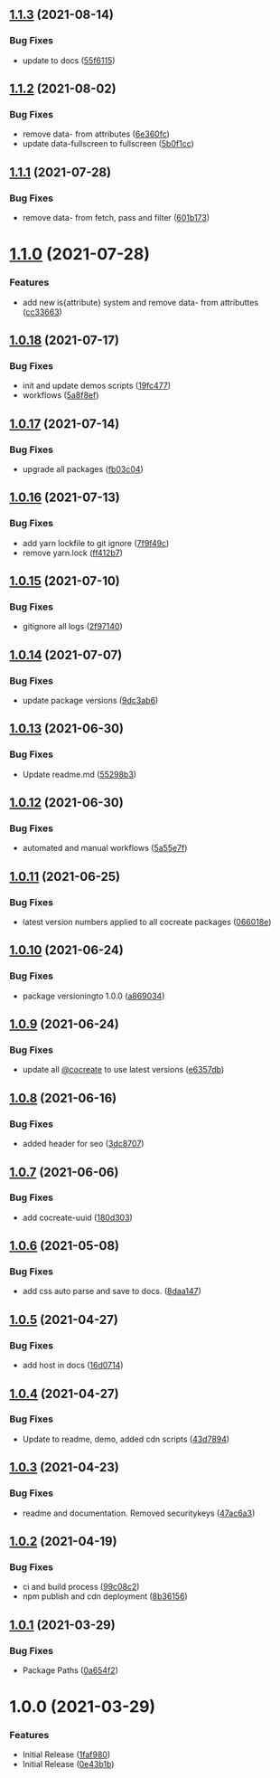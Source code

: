 ## [1.1.3](https://github.com/CoCreate-app/CoCreate-unique/compare/v1.1.2...v1.1.3) (2021-08-14)


### Bug Fixes

* update to  docs ([55f6115](https://github.com/CoCreate-app/CoCreate-unique/commit/55f6115f62ef971a8ffd1a31e80dbec86acdc048))

## [1.1.2](https://github.com/CoCreate-app/CoCreate-unique/compare/v1.1.1...v1.1.2) (2021-08-02)


### Bug Fixes

* remove data- from attributes ([6e360fc](https://github.com/CoCreate-app/CoCreate-unique/commit/6e360fc2f1abd50f5007094114589e7f47ba77e9))
* update data-fullscreen to fullscreen ([5b0f1cc](https://github.com/CoCreate-app/CoCreate-unique/commit/5b0f1ccea3cda8c94887cde378a5b0308a25cfad))

## [1.1.1](https://github.com/CoCreate-app/CoCreate-unique/compare/v1.1.0...v1.1.1) (2021-07-28)


### Bug Fixes

* remove data- from fetch, pass and filter ([601b173](https://github.com/CoCreate-app/CoCreate-unique/commit/601b173e1953629c9acd9f8a0d1d7c816d37630a))

# [1.1.0](https://github.com/CoCreate-app/CoCreate-unique/compare/v1.0.18...v1.1.0) (2021-07-28)


### Features

* add new is{attribute} system and remove data- from attributtes ([cc33663](https://github.com/CoCreate-app/CoCreate-unique/commit/cc33663d311c2160f2671e8d91af245a30c06bee))

## [1.0.18](https://github.com/CoCreate-app/CoCreate-unique/compare/v1.0.17...v1.0.18) (2021-07-17)


### Bug Fixes

* init and update demos scripts ([19fc477](https://github.com/CoCreate-app/CoCreate-unique/commit/19fc477aea4d2e1cd83c3541a0a522139b070f97))
* workflows ([5a8f8ef](https://github.com/CoCreate-app/CoCreate-unique/commit/5a8f8ef861882f21a238d6a62e661134d191fca3))

## [1.0.17](https://github.com/CoCreate-app/CoCreate-unique/compare/v1.0.16...v1.0.17) (2021-07-14)


### Bug Fixes

* upgrade all packages ([fb03c04](https://github.com/CoCreate-app/CoCreate-unique/commit/fb03c049db077e39f7b9a749ea29c243864373af))

## [1.0.16](https://github.com/CoCreate-app/CoCreate-unique/compare/v1.0.15...v1.0.16) (2021-07-13)


### Bug Fixes

* add yarn lockfile to git ignore ([7f9f49c](https://github.com/CoCreate-app/CoCreate-unique/commit/7f9f49cb1577f64ac350d203eecdd32de9c2ca1e))
* remove yarn.lock ([ff412b7](https://github.com/CoCreate-app/CoCreate-unique/commit/ff412b77c8f7f12878a68574299554a3c4a24faa))

## [1.0.15](https://github.com/CoCreate-app/CoCreate-unique/compare/v1.0.14...v1.0.15) (2021-07-10)


### Bug Fixes

* gitignore all logs ([2f97140](https://github.com/CoCreate-app/CoCreate-unique/commit/2f97140aa3cee2405c18d9214bcfdda5ec61430e))

## [1.0.14](https://github.com/CoCreate-app/CoCreate-unique/compare/v1.0.13...v1.0.14) (2021-07-07)


### Bug Fixes

* update package versions ([9dc3ab6](https://github.com/CoCreate-app/CoCreate-unique/commit/9dc3ab67b496d43f86d438cf98201f96142e906b))

## [1.0.13](https://github.com/CoCreate-app/CoCreate-unique/compare/v1.0.12...v1.0.13) (2021-06-30)


### Bug Fixes

* Update readme.md ([55298b3](https://github.com/CoCreate-app/CoCreate-unique/commit/55298b3d932d888898715ee59107218aeeee85eb))

## [1.0.12](https://github.com/CoCreate-app/CoCreate-unique/compare/v1.0.11...v1.0.12) (2021-06-30)


### Bug Fixes

* automated and manual workflows ([5a55e7f](https://github.com/CoCreate-app/CoCreate-unique/commit/5a55e7f0ffc0cfe9ea564d75c925f6902b3c385d))

## [1.0.11](https://github.com/CoCreate-app/CoCreate-unique/compare/v1.0.10...v1.0.11) (2021-06-25)


### Bug Fixes

* latest version numbers applied to all cocreate packages ([066018e](https://github.com/CoCreate-app/CoCreate-unique/commit/066018ea7fb60ad1779c58a0f6f0d84ad7f10825))

## [1.0.10](https://github.com/CoCreate-app/CoCreate-unique/compare/v1.0.9...v1.0.10) (2021-06-24)


### Bug Fixes

* package versioningto 1.0.0 ([a869034](https://github.com/CoCreate-app/CoCreate-unique/commit/a8690342eb044a126019b898b721e619a50534cc))

## [1.0.9](https://github.com/CoCreate-app/CoCreate-unique/compare/v1.0.8...v1.0.9) (2021-06-24)


### Bug Fixes

* update all [@cocreate](https://github.com/cocreate) to use latest versions ([e6357db](https://github.com/CoCreate-app/CoCreate-unique/commit/e6357dbc9713ef3a124ea2920f8268c7f0236354))

## [1.0.8](https://github.com/CoCreate-app/CoCreate-unique/compare/v1.0.7...v1.0.8) (2021-06-16)


### Bug Fixes

* added header for seo ([3dc8707](https://github.com/CoCreate-app/CoCreate-unique/commit/3dc87079dcfa78334e3b4a588802fe128de28ce6))

## [1.0.7](https://github.com/CoCreate-app/CoCreate-unique/compare/v1.0.6...v1.0.7) (2021-06-06)


### Bug Fixes

* add cocreate-uuid ([180d303](https://github.com/CoCreate-app/CoCreate-unique/commit/180d3036ebc00fb18782f4f6682fce7e1121209b))

## [1.0.6](https://github.com/CoCreate-app/CoCreate-unique/compare/v1.0.5...v1.0.6) (2021-05-08)


### Bug Fixes

* add css auto parse and save to docs. ([8daa147](https://github.com/CoCreate-app/CoCreate-unique/commit/8daa1471f843ce60dfe1ca6c0d1a5adf0111e140))

## [1.0.5](https://github.com/CoCreate-app/CoCreate-unique/compare/v1.0.4...v1.0.5) (2021-04-27)


### Bug Fixes

* add host in docs ([16d0714](https://github.com/CoCreate-app/CoCreate-unique/commit/16d07143cdc44bdb1029fe660d501f752fb8e071))

## [1.0.4](https://github.com/CoCreate-app/CoCreate-unique/compare/v1.0.3...v1.0.4) (2021-04-27)


### Bug Fixes

* Update to readme, demo, added cdn scripts ([43d7894](https://github.com/CoCreate-app/CoCreate-unique/commit/43d78947a4164bbd6c90083b20c6ef2efc3468a0))

## [1.0.3](https://github.com/CoCreate-app/CoCreate-unique/compare/v1.0.2...v1.0.3) (2021-04-23)


### Bug Fixes

* readme and documentation. Removed securitykeys ([47ac6a3](https://github.com/CoCreate-app/CoCreate-unique/commit/47ac6a314a50403a252b653bded3875304321101))

## [1.0.2](https://github.com/CoCreate-app/CoCreate-unique/compare/v1.0.1...v1.0.2) (2021-04-19)


### Bug Fixes

* ci and build process ([99c08c2](https://github.com/CoCreate-app/CoCreate-unique/commit/99c08c28c5ed9e77ca7201027c3a5af28ef69b57))
* npm publish and cdn deployment ([8b36156](https://github.com/CoCreate-app/CoCreate-unique/commit/8b361567dd093ef9e4fed119819c6c53a5cc23ee))

## [1.0.1](https://github.com/CoCreate-app/CoCreate-unique/compare/v1.0.0...v1.0.1) (2021-03-29)


### Bug Fixes

* Package Paths ([0a654f2](https://github.com/CoCreate-app/CoCreate-unique/commit/0a654f2f07f5a4d1f3126f1c5482e60e3ea8ed0f))

# 1.0.0 (2021-03-29)


### Features

* Initial Release ([1faf980](https://github.com/CoCreate-app/CoCreate-unique/commit/1faf980e90c9ffb9fbb878cf8a70763ae6004d79))
* Initial Release ([0e43b1b](https://github.com/CoCreate-app/CoCreate-unique/commit/0e43b1b8d573a44fe2c3cb8376bff83b8ba44608))
